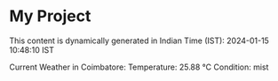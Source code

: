 # My Project

This content is dynamically generated in Indian Time (IST): 2024-01-15 10:48:10 IST


Current Weather in Coimbatore:
Temperature: 25.88 °C
Condition: mist
